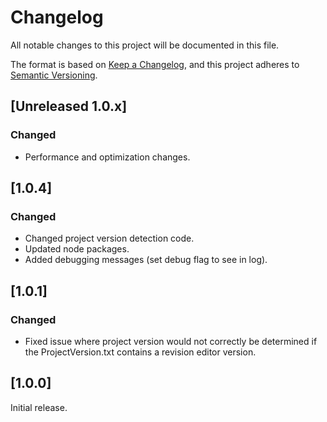 # Changelog

All notable changes to this project will be documented in this file.

The format is based on [Keep a Changelog](https://keepachangelog.com/en/1.0.0/),
and this project adheres to [Semantic Versioning](https://semver.org/spec/v2.0.0.html).

## [Unreleased 1.0.x]

### Changed

- Performance and optimization changes.

## [1.0.4]

### Changed

- Changed project version detection code.
- Updated node packages.
- Added debugging messages (set debug flag to see in log).

## [1.0.1]

### Changed

- Fixed issue where project version would not correctly be determined if the ProjectVersion.txt contains a revision editor version.

## [1.0.0]

Initial release.